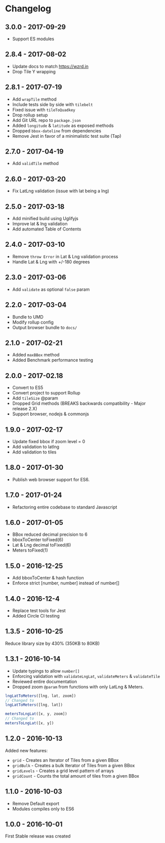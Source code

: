 
# Changelog

## 3.0.0 - 2017-09-29

- Support ES modules

## 2.8.4 - 2017-08-02

- Update docs to match https://wzrd.in
- Drop Tile Y wrapping

## 2.8.1 - 2017-07-19

- Add `wrapTile` method
- Include tests side by side with `tilebelt`
- Fixed issue with `tileToQuadkey`
- Drop rollup setup
- Add Git URL repo to `package.json`
- Added `longitude` & `latitude` as exposed methods
- Dropped `bbox-dateline` from dependencies
- Remove Jest in favor of a minimalistic test suite (Tap)

## 2.7.0 - 2017-04-19

- Add `validTile` method

## 2.6.0 - 2017-03-20

- Fix LatLng validation (issue with lat being a lng)

## 2.5.0 - 2017-03-18

- Add minified build using Uglifyjs
- Improve lat & lng validation
- Add automated Table of Contents

## 2.4.0 - 2017-03-10

- Remove `throw Error` in Lat & Lng validation process
- Handle Lat & Lng with +/-180 degrees

## 2.3.0 - 2017-03-06

- Add `validate` as optional `false` param

## 2.2.0 - 2017-03-04

- Bundle to UMD
- Modify rollup config
- Output browser bundle to `docs/`

## 2.1.0 - 2017-02-21

- Added `maxBBox` method
- Added Benchmark performance testing

## 2.0.0 - 2017-02.18

- Convert to ES5
- Convert project to support Rollup
- Add `tileSize` @param
- Dropped Grid methods (BREAKS backwards compatibility - Major release 2.X)
- Support browser, nodejs & commonjs

## 1.9.0 - 2017-02-17

- Update fixed bbox if zoom level = 0
- Add validation to latlng
- Add validation to tiles

## 1.8.0 - 2017-01-30

- Publish web browser support for ES6.

## 1.7.0 - 2017-01-24

- Refactoring entire codebase to standard Javascript

## 1.6.0 - 2017-01-05

- BBox reduced decimal precision to 6
- bboxToCenter toFixed(6)
- Lat & Lng decimal toFixed(6)
- Meters toFixed(1)

## 1.5.0 - 2016-12-25

- Add bboxToCenter & hash function
- Enforce strict [number, number] instead of number[]

## 1.4.0 - 2016-12-4

- Replace test tools for Jest
- Added Circle CI testing

## 1.3.5 - 2016-10-25

Reduce library size by 430% (350KB to 80KB)

## 1.3.1 - 2016-10-14

- Update typings to allow `number[]`
- Enforcing validation with `validateLngLat`, `validateMeters` & `validateTile`
- Reviewed entire documentation
- Dropped zoom `@param` from functions with only LatLng & Meters.

```javascript
lngLatToMeters([lng, lat, zoom])
// Changed to
lngLatToMeters([lng, lat])

metersToLngLat([x, y, zoom])
// Changed to
metersToLngLat([x, y])
```

## 1.2.0 - 2016-10-13

Added new features:

- `grid` - Creates an Iterator of Tiles from a given BBox
- `gridBulk` - Creates a bulk Iterator of Tiles from a given BBox
- `gridLevels` - Creates a grid level pattern of arrays
- `gridCount` - Counts the total amount of tiles from a given BBox

## 1.1.0 - 2016-10-03

- Remove Default export
- Modules compiles only to ES6

## 1.0.0 - 2016-10-01

First Stable release was created